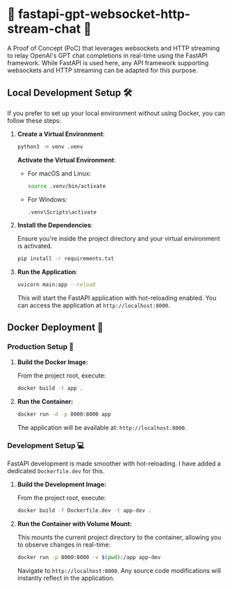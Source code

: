 # 🦦 fastapi-gpt-websocket-http-stream-chat 🦦

A Proof of Concept (PoC) that leverages websockets and HTTP streaming to relay OpenAI's GPT chat completions in real-time using the FastAPI framework. While FastAPI is used here, any API framework supporting websockets and HTTP streaming can be adapted for this purpose.

## Local Development Setup 🛠

If you prefer to set up your local environment without using Docker, you can follow these steps:

1. **Create a Virtual Environment**:

   ```bash
   python3 -m venv .venv
   ```

   **Activate the Virtual Environment**:

   - For macOS and Linux:

     ```bash
     source .venv/bin/activate
     ```

   - For Windows:

     ```bash
     .venv\Scripts\activate
     ```

2. **Install the Dependencies**:

   Ensure you're inside the project directory and your virtual environment is activated.

   ```bash
   pip install -r requirements.txt
   ```

3. **Run the Application**:

   ```bash
   uvicorn main:app --reload
   ```

   This will start the FastAPI application with hot-reloading enabled. You can access the application at `http://localhost:8000`.

## Docker Deployment 🐳

### Production Setup 🚀

1. **Build the Docker Image:**

    From the project root, execute:

    ```bash
    docker build -t app .
    ```

2. **Run the Container:**

    ```bash
    docker run -d -p 8000:8000 app
    ```

    The application will be available at: `http://localhost:8000`.

### Development Setup 💻

FastAPI development is made smoother with hot-reloading. I have added a dedicated `Dockerfile.dev` for this.

1. **Build the Development Image:**

    From the project root, execute:

    ```bash
    docker build -f Dockerfile.dev -t app-dev .
    ```

2. **Run the Container with Volume Mount:**

    This mounts the current project directory to the container, allowing you to observe changes in real-time:

    ```bash
    docker run -p 8000:8000 -v $(pwd):/app app-dev
    ```

    Navigate to `http://localhost:8000`. Any source code modifications will instantly reflect in the application.
